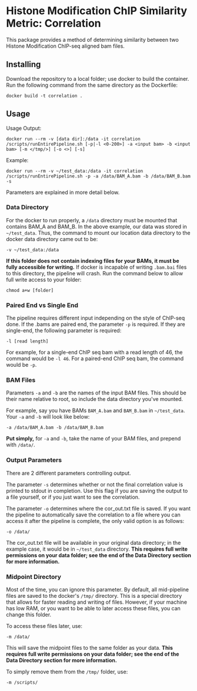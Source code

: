 # Histone Modification ChIP Similarity Metric: Correlation
This package provides a method of determining similarity between two Histone Modification ChIP-seq aligned bam files.

## Installing
Download the repository to a local folder; use docker to build the container. Run the following command from the same directory as the Dockerfile:
```
docker build -t correlation .
```

## Usage
Usage Output:
```
docker run --rm -v [data dir]:/data -it correlation /scripts/runEntirePipeline.sh [-p|-l <0-200>] -a <input bam> -b <input bam> [-m </tmp/>] [-o <>] [-s]
```
Example:
```
docker run --rm -v ~/test_data:/data -it correlation /scripts/runEntirePipeline.sh -p -a /data/BAM_A.bam -b /data/BAM_B.bam -s
```
Parameters are explained in more detail below.

### Data Directory
For the docker to run properly, a `/data` directory must be mounted that contains BAM_A and BAM_B. In the above example, our data was stored in `~/test_data`. Thus, the command to mount our location data directory to the docker data directory came out to be:
```
-v ~/test_data:/data
```
**If this folder does not contain indexing files for your BAMs, it must be fully accessible for writing.** If docker is incapable of writing `.bam.bai` files to this directory, the pipeline will crash.
Run the command below to allow full write access to your folder:
```
chmod a+w [folder]
```

### Paired End vs Single End
The pipeline requires different input independing on the style of ChIP-seq done. If the .bams are paired end, the parameter `-p` is required. If they are single-end, the following parameter is required:
```
-l [read length]
```
For example, for a single-end ChIP seq bam with a read length of 46, the command would be `-l 46`. For a paired-end ChIP seq bam, the command would be `-p`.

### BAM Files
Parameters `-a` and `-b` are the names of the input BAM files. This should be their name relative to root, so include the data directory you've mounted.

For example, say you have BAMs `BAM_A.bam` and `BAM_B.bam` in `~/test_data`. Your `-a` and `-b` will look like below:
```
-a /data/BAM_A.bam -b /data/BAM_B.bam
```

**Put simply,** for `-a` and `-b`, take the name of your BAM files, and prepend with `/data/`.

### Output Parameters
There are 2 different parameters controlling output. 

The parameter `-s` determines whether or not the final correlation value is printed to stdout in completion. Use this flag if you are saving the output to a file yourself, or if you just want to see the correlation.

The parameter `-o` determines where the cor_out.txt file is saved. If you want the pipeline to automatically save the correlation to a file where you can access it after the pipeline is complete, the only valid option is as follows:
```
-o /data/
```
The cor_out.txt file will be available in your original data directory; in the example case, it would be in `~/test_data` directory. **This requires full write permissions on your data folder; see the end of the Data Directory section for more information.**

### Midpoint Directory
Most of the time, you can ignore this parameter.
By default, all mid-pipeline files are saved to the docker's `/tmp/` directory. This is a special directory that allows for faster reading and writing of files. However, if your machine has low RAM, or you want to be able to later access these files, you can change this folder.

To access these files later, use:
```
-m /data/
```
This will save the midpoint files to the same folder as your data. **This requires full write permissions on your data folder; see the end of the Data Directory section for more information.**

To simply remove them from the `/tmp/` folder, use:
```
-m /scripts/
```